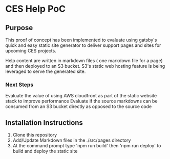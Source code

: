 # CES Help PoC

## Purpose
This proof of concept has been implemented to evaluate using gatsby's quick and easy static site generator to deliver support pages and sites for upcoming CES projects. 

Help content are written in markdown files ( one markdown file for a page)  and then deployed to an S3 bucket. S3's static web hosting feature is being leveraged to serve the generated site. 

### Next Steps 
Evaluate the value of using AWS cloudfront as part of the static website stack to improve performance 
Evaluate if the source markdowns can be consumed from an S3 bucket directly as opposed to the source code



## Installation Instructions 
1. Clone this repository
2. Add/Update Markdown files in the ./src/pages directory 
3. At the command prompt type 'npm run build' then 'npm run deploy' to build and deploy the static site



